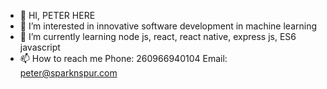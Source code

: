 - 👋 HI, PETER HERE
- 👀 I’m interested in innovative software development in machine learning
- 🌱 I’m currently learning node js, react, react native, express js, ES6 javascript
- 📫 How to reach me 
      Phone: 260966940104
      Email: peter@sparknspur.com

<!---
peterSnS/peterSnS is a ✨ special ✨ repository because its `README.md` (this file) appears on your GitHub profile.
You can click the Preview link to take a look at your changes.
--->
